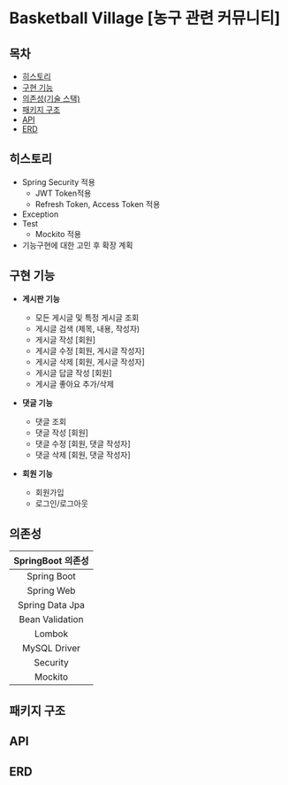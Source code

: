 # Basketball Village [농구 관련 커뮤니티]

## 목차
- [히스토리](#히스토리)
- [구현 기능](#구현-기능)
- [의존성(기술 스택)](#의존성기술-스택)
- [패키지 구조](#패키지-구조)
- [API](#api)
- [ERD](#erd)
## 히스토리
* Spring Security 적용
  * JWT Token적용
  * Refresh Token, Access Token 적용
* Exception
* Test
  * Mockito 적용
* 기능구현에 대한 고민 후 확장 계획


## 구현 기능
- **게시판 기능**
    - 모든 게시글 및 특정 게시글 조회
    - 게시글 검색 (제목, 내용, 작성자)
    - 게시글 작성 [회원]
    - 게시글 수정 [회원, 게시글 작성자]
    - 게시글 삭제 [회원, 게시글 작성자]
    - 게시글 답글 작성 [회원]
    - 게시글 좋아요 추가/삭제

- **댓글 기능**
    - 댓글 조회
    - 댓글 작성 [회원]
    - 댓글 수정 [회원, 댓글 작성자]
    - 댓글 삭제 [회원, 댓글 작성자]

- **회원 기능**
    - 회원가입
    - 로그인/로그아웃

## 의존성
| SpringBoot 의존성  |
|:---------------:|
|   Spring Boot   | 
|   Spring Web    |
| Spring Data Jpa |
| Bean Validation |
|     Lombok      |
|  MySQL Driver   |
|    Security     |
|     Mockito     |
## 패키지 구조

## API


## ERD

